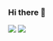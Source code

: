 ### Hi there 👋
![](http://github-profile-summary-cards.vercel.app/api/cards/profile-details?username=barashF&theme=solarized_dark)
![](http://github-profile-summary-cards.vercel.app/api/cards/most-commit-language?username=barashF&theme=solarized_dark)

<!--
**barashF/barashF** is a ✨ _special_ ✨ repository because its `README.md` (this file) appears on your GitHub profile.

Here are some ideas to get you started:

- 🔭 I’m currently working on ...
- 🌱 I’m currently learning ...
- 👯 I’m looking to collaborate on ...
- 🤔 I’m looking for help with ...
- 💬 Ask me about ...
- 📫 How to reach me: ...
- 😄 Pronouns: ...
- ⚡ Fun fact: ...
-->

